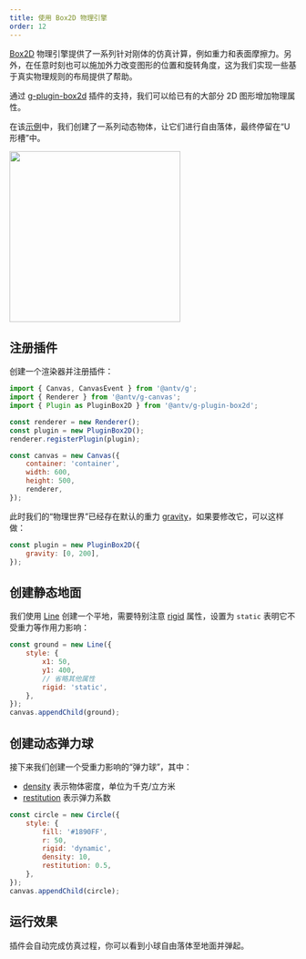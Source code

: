 ```yaml
---
title: 使用 Box2D 物理引擎
order: 12
---
```


[Box2D](https://box2d.org/documentation/) 物理引擎提供了一系列针对刚体的仿真计算，例如重力和表面摩擦力。另外，在任意时刻也可以施加外力改变图形的位置和旋转角度，这为我们实现一些基于真实物理规则的布局提供了帮助。

通过 [g-plugin-box2d](/en/plugins/box2d) 插件的支持，我们可以给已有的大部分 2D 图形增加物理属性。

在该[示例](/en/examples/plugins/physics-engine/#box2d)中，我们创建了一系列动态物体，让它们进行自由落体，最终停留在“U 形槽”中。

<img src="https://gw.alipayobjects.com/mdn/rms_6ae20b/afts/img/A*Qw5OQLGQy_4AAAAAAAAAAAAAARQnAQ" width="300px">

## 注册插件

创建一个渲染器并注册插件：

```js
import { Canvas, CanvasEvent } from '@antv/g';
import { Renderer } from '@antv/g-canvas';
import { Plugin as PluginBox2D } from '@antv/g-plugin-box2d';

const renderer = new Renderer();
const plugin = new PluginBox2D();
renderer.registerPlugin(plugin);

const canvas = new Canvas({
    container: 'container',
    width: 600,
    height: 500,
    renderer,
});
```

此时我们的“物理世界”已经存在默认的重力 [gravity](/en/plugins/box2d#gravity)，如果要修改它，可以这样做：

```js
const plugin = new PluginBox2D({
    gravity: [0, 200],
});
```

## 创建静态地面

我们使用 [Line](/en/api/basic/line) 创建一个平地，需要特别注意 [rigid](/en/plugins/box2d#rigid) 属性，设置为 `static` 表明它不受重力等作用力影响：

```js
const ground = new Line({
    style: {
        x1: 50,
        y1: 400,
        // 省略其他属性
        rigid: 'static',
    },
});
canvas.appendChild(ground);
```

## 创建动态弹力球

接下来我们创建一个受重力影响的“弹力球”，其中：

- [density](/en/plugins/box2d#density) 表示物体密度，单位为千克/立方米
- [restitution](/en/plugins/box2d#restitution) 表示弹力系数

```js
const circle = new Circle({
    style: {
        fill: '#1890FF',
        r: 50,
        rigid: 'dynamic',
        density: 10,
        restitution: 0.5,
    },
});
canvas.appendChild(circle);
```

## 运行效果

插件会自动完成仿真过程，你可以看到小球自由落体至地面并弹起。
